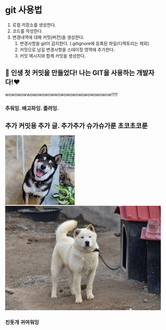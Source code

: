 # git 사용법 



1. 로컬 저장소를 생성한다.
2. 코드를 작성한다.
3. 변경내역에 대해 커밋(버전)을 생성한다.
   1. 변경사항을 git이 감지한다. (.gitignore에 등록된 파일/디렉토리는 제외)
   2. 커밋으로 남길 변경사항을 스테이징 영역에 추가한다.
   3. 커밋 메시지와 함께 커밋을 생성한다.


## 🥐 인생 첫 커밋을 만들었다! 나는 GIT을 사용하는 개발자다!❤️

wowowowwowowowowwowowowowowowowowow!!!!!

### 추워잉. 배고파잉. 졸려잉.

## 추가 커밋용 추가 글. 추가추가 슈가슈가룬 초코초코룬

![네눈박이](Foureyes.jpeg)
![백구](korean-jindo-dog-5103470_1280.jpg)

### 진돗개 귀여워잉

